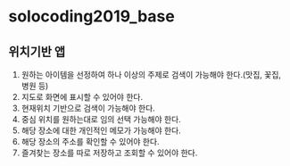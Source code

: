 # solocoding2019_base
## 위치기반 앱
1. 원하는 아이템을 선정하여 하나 이상의 주제로 검색이 가능해야 한다.(맛집, 꽃집, 병원 등)
2. 지도로 화면에 표시할 수 있어야 한다.
3. 현재위치 기반으로 검색이 가능해야 한다.
4. 중심 위치를 원하는대로 임의 선택 가능해야 한다.
5. 해당 장소에 대한 개인적인 메모가 가능해야 한다.
6. 해당 장소의 주소를 확인할 수 있어야 한다.
7. 즐겨찾는 장소를 따로 저장하고 조회할 수 있어야 한다.

